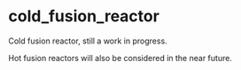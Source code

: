 # cold_fusion_reactor

Cold fusion reactor, still a work in progress.

Hot fusion reactors will also be considered in the near future.
